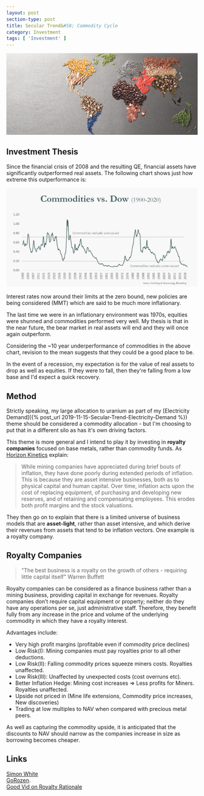 ```yaml
---
layout: post
section-type: post
title: Secular Trend&#58; Commodity Cycle
category: Investment
tags: [ 'Investment' ]
---
```


<img style="border: 0;" src="/img/2019/20191128_header.jpg" />

## Investment Thesis

Since the financial crisis of 2008 and the resulting QE, financial assets have significantly 
outperformed real assets.  The following chart shows just how extreme this outperformance is:

<img style="border: 0;" src="/img/2019/20191128_DowCommodityRatio.jpg" />

Interest rates now around their limits at the zero bound, new policies are being considered 
(MMT) which are said to be much more inflationary.  

The last time we were in an inflationary environment was 1970s, equities were shunned
and commodities performed very well.  My thesis is that in the near future, the bear
market  in real assets will end and they will once again outperform.

Considering the ~10 year underperformance of commodities in the above chart, revision
to the mean suggests that they could be a good place to be.

In the event of a recession, my expectation is for the value of real assets to drop as well as
equities.  If they were to fall, then they're falling from a low base and I'd expect a quick 
recovery.


## Method

Strictly speaking, my large allocation to uranium as part of my [Electricity Demand]({% post_url 2019-11-15-Secular-Trend-Electricity-Demand %}) 
theme should be considered a commodity allocation - but I'm choosing to put that in a different 
silo as has it's own driving factors.

This theme is more general and I intend to play it by investing in **royalty companies** focused on 
base metals, rather than commodity funds.  As [Horizon Kinetics](https://horizonkinetics.com/app/uploads/Q4-2020-Review_Final_Approved.pdf) explain:

>While mining companies have appreciated during brief bouts of inflation, they have done poorly during extended 
>periods of inflation. This is because they are asset intensive businesses, both as to physical capital and human 
>capital. Over time, inflation acts upon the cost of replacing equipment, of purchasing and developing new 
>reserves, and of retaining and compensating employees.  This erodes both profit margins and the stock valuations.  

They then go on to explain that there is a limited universe of business models that are **asset-light**, rather than asset 
intensive, and which derive their revenues from assets that tend to be inflation vectors.
One example is a royalty company.


## Royalty Companies

>"The best business is a royalty on the growth of others  - requiring little capital itself" Warren Buffett

Royalty companies can be considered as a finance business rather than a mining business, providing 
capital in exchange for revenues.  Royalty companies don’t require capital equipment or property; neither do 
they have any operations per se, just administrative staff. Therefore, they benefit fully from any increase 
in the price and volume of the underlying commodity in which they have a royalty interest. 

Advantages include: 

- Very high profit margins (profitable even if commodity price declines)
- Low Risk(I): Mining companies must pay royalties prior to all other deductions.
- Low Risk(II): Falling commodity prices squeeze miners costs.  Royalties unaffected.
- Low Risk(III): Unaffected by unexpected costs (cost overruns etc).
- Better Inflation Hedge: Mining cost increases => Less profits for Miners.  Royalties unaffected. 
- Upside not priced in (Mine life extensions, Commodity price increases, New discoveries)
- Trading at low multiples to NAV when compared with precious metal peers.

As well as capturing the commodity upside, it is anticipated that the discounts to NAV should narrow as 
the companies increase in size as borrowing becomes cheaper.




## Links

[Simon White](https://www.youtube.com/watch?v=7IeplCGRQ0g)  
[GoRozen]( http://blog.gorozen.com/blog/what-catalyst-will-finally-kill-the-commodities-bear-market).  
[Good Vid on Royalty Rationale](https://www.youtube.com/watch?v=4mRnsXpqtKE)  


